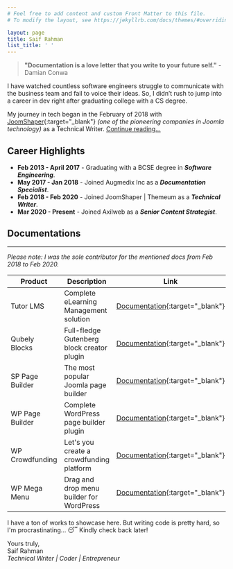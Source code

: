 ```yaml
---
# Feel free to add content and custom Front Matter to this file.
# To modify the layout, see https://jekyllrb.com/docs/themes/#overriding-theme-defaults

layout: page
title: Saif Rahman
list_title: ' '
---
```


>**"Documentation is a love letter that you write to your future self."** - Damian Conwa 

I have watched countless software engineers struggle to communicate with the business team and fail to voice their ideas. So, I didn’t rush to jump into a career in dev right after graduating college with a CS degree.   

My journey in tech began in the February of 2018 with [JoomShaper](https://www.joomshaper.com/){:target="_blank"} *(one of the pioneering companies in Joomla technology)* as a Technical Writer. [Continue reading...](/about) 

## Career Highlights
- **Feb 2013 - April 2017** - Graduating with a BCSE degree in ***Software Engineering***. 
- **May 2017 - Jan 2018** - Joined Augmedix Inc as a ***Documentation Specialist***.  
- **Feb 2018 - Feb 2020** - Joined JoomShaper \| Themeum as a ***Technical Writer***.
- **Mar 2020 - Present** - Joined Axilweb as a ***Senior Content Strategist***. 

## Documentations 
---

*Please note: I was the sole contributor for the mentioned docs from Feb 2018 to Feb 2020.*  

| Product  | Description | Link | 
| ------------- | ------------- | ------------- |
| Tutor LMS  | Complete eLearning Management solution  | [Documentation](https://docs.themeum.com/tutor-lms/){:target="_blank"}  |
| Qubely Blocks  | Full-fledge Gutenberg block creator plugin  | [Documentation](https://docs.themeum.com/qubely/){:target="_blank"}  |
| SP Page Builder  | The most popular Joomla page builder  | [Documentation](https://www.joomshaper.com/documentation/sp-page-builder/sp-page-builder-3/){:target="_blank"}  |
| WP Page Builder  | Complete WordPress page builder plugin  | [Documentation](https://docs.themeum.com/wp-pagebuilder/){:target="_blank"}  | 
| WP Crowdfunding  | Let's you create a crowdfunding platform  | [Documentation](https://docs.themeum.com/wp-crowdfunding/){:target="_blank"}  |
| WP Mega Menu  | Drag and drop menu builder for WordPress  | [Documentation](https://docs.themeum.com/wp-megamenu/){:target="_blank"}  |

I have a ton of works to showcase here. But writing code is pretty hard, so I'm procrastinating... 😴 Kindly check back later! 

Yours truly,  
Saif Rahman  
*Technical Writer | Coder | Entrepreneur*
